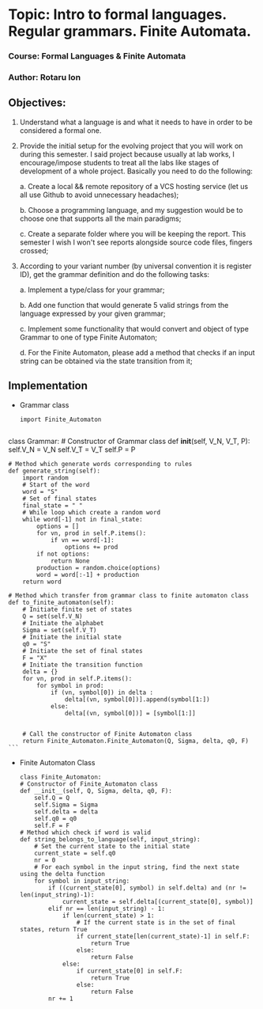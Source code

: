 # Topic: Intro to formal languages. Regular grammars. Finite Automata.

### Course: Formal Languages & Finite Automata
### Author: Rotaru Ion 

## Objectives:
1. Understand what a language is and what it needs to have in order to be considered a formal one.

2. Provide the initial setup for the evolving project that you will work on during this semester. I said project because usually at lab works, I encourage/impose students to treat all the labs like stages of development of a whole project. Basically you need to do the following:

    a. Create a local && remote repository of a VCS hosting service (let us all use Github to avoid unnecessary headaches);

    b. Choose a programming language, and my suggestion would be to choose one that supports all the main paradigms;

    c. Create a separate folder where you will be keeping the report. This semester I wish I won't see reports alongside source code files, fingers crossed;

3. According to your variant number (by universal convention it is register ID), get the grammar definition and do the following tasks:

    a. Implement a type/class for your grammar;

    b. Add one function that would generate 5 valid strings from the language expressed by your given grammar;

    c. Implement some functionality that would convert and object of type Grammar to one of type Finite Automaton;
    
    d. For the Finite Automaton, please add a method that checks if an input string can be obtained via the state transition from it;
## Implementation
* Grammar class
    ```
    import Finite_Automaton


class Grammar:
    # Constructor of Grammar class
    def __init__(self, V_N, V_T, P):
        self.V_N = V_N
        self.V_T = V_T
        self.P = P

    # Method which generate words corresponding to rules
    def generate_string(self):
        import random
        # Start of the word
        word = "S"
        # Set of final states
        final_state = " "
        # While loop which create a random word
        while word[-1] not in final_state:
            options = []
            for vn, prod in self.P.items():
                if vn == word[-1]:
                    options += prod
            if not options:
                return None
            production = random.choice(options)
            word = word[:-1] + production
        return word

    # Method which transfer from grammar class to finite automaton class
    def to_finite_automaton(self):
        # Initiate finite set of states
        Q = set(self.V_N)
        # Initiate the alphabet
        Sigma = set(self.V_T)
        # Initiate the initial state
        q0 = "S"
        # Initiate the set of final states
        F = "X"
        # Initiate the transition function
        delta = {}
        for vn, prod in self.P.items():
            for symbol in prod:
                if (vn, symbol[0]) in delta :
                    delta[(vn, symbol[0])].append(symbol[1:])
                else:
                    delta[(vn, symbol[0])] = [symbol[1:]]


        # Call the constructor of Finite Automaton class
        return Finite_Automaton.Finite_Automaton(Q, Sigma, delta, q0, F)
    ```

* Finite Automaton Class
    ```
    class Finite_Automaton:
    # Constructor of Finite_Automaton class
    def __init__(self, Q, Sigma, delta, q0, F):
        self.Q = Q
        self.Sigma = Sigma
        self.delta = delta
        self.q0 = q0
        self.F = F
    # Method which check if word is valid
    def string_belongs_to_language(self, input_string):
        # Set the current state to the initial state
        current_state = self.q0
        nr = 0
        # For each symbol in the input string, find the next state using the delta function
        for symbol in input_string:
            if ((current_state[0], symbol) in self.delta) and (nr != len(input_string)-1):
                current_state = self.delta[(current_state[0], symbol)]
            elif nr == len(input_string) - 1:
                if len(current_state) > 1:
                    # If the current state is in the set of final states, return True
                    if current_state[len(current_state)-1] in self.F:
                        return True
                    else:
                        return False
                else:
                    if current_state[0] in self.F:
                        return True
                    else:
                        return False
            nr += 1
    ```
    
    
    
                 


